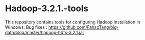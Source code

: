 # Hadoop-3.2.1.-tools
This repository contains tools for configuring Hadoop installation in Windows.
Bug fixes :
https://github.com/FahaoTang/big-data/blob/master/hadoop-hdfs-3.2.1.jar

